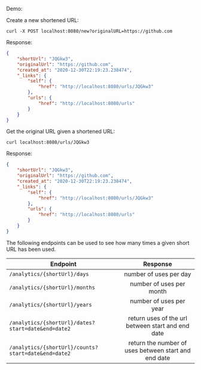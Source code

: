 Demo:

Create a new shortened URL:

```
curl -X POST localhost:8080/new?originalURL=https://github.com
```

Response:

```json
{
    "shortUrl": "JQGkw3",
    "originalUrl": "https://github.com",
    "created_at": "2020-12-30T22:19:23.238474",
    "_links": {
        "self": {
            "href": "http://localhost:8080/urls/JQGkw3"
        },
        "urls": {
            "href": "http://localhost:8080/urls"
        }
    }
}
```


Get the original URL given a shortened URL:
```
curl localhost:8080/urls/JQGkw3
```
Response:
```json
{
    "shortUrl": "JQGkw3",
    "originalUrl": "https://github.com",
    "created_at": "2020-12-30T22:19:23.238474",
    "_links": {
        "self": {
            "href": "http://localhost:8080/urls/JQGkw3"
        },
        "urls": {
            "href": "http://localhost:8080/urls"
        }
    }
}
```

The following endpoints can be used to see how many times a given short URL has been used.

| Endpoint        | Response           
| ------------- |:-------------:| 
| `/analytics/{shortUrl}/days `     | number of uses per day | 
| `/analytics/{shortUrl}/months`     | number of uses per month     |   
| `/analytics/{shortUrl}/years` | number of uses per year    | 
|   `/analytics/{shortUrl}/dates?start=date&end=date2` | return uses of the url between start and end date |
 |   `/analytics/{shortUrl}/counts?start=date&end=date2` | return the number of uses between start and end date |



